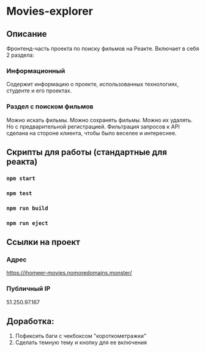 # Movies-explorer

## Описание
Фронтенд-часть проекта по поиску фильмов на Реакте. Включает в себя 2 раздела:
### **Информационный**
Содержит информацию о проекте, использованных технологиях, студенте и его проектах.
### **Раздел с поиском фильмов**
Можно искать фильмы. Можно сохранять фильмы. Можно их удалять. Но с предварительной регистрацией. Фильтрация запросов к API сделана на стороне клиента, чтобы было веселее и интереснее.

## Скрипты для работы (стандартные для реакта)

### `npm start`

### `npm test`

### `npm run build`

### `npm run eject`

## Ссылки на проект
### Адрес
https://ihomeer-movies.nomoredomains.monster/

### Публичный IP
51.250.97.167


## Доработка:

1. Пофиксить баги с чекбоксом "короткометражки"
2. Сделать темную тему и кнопку для ее включения
